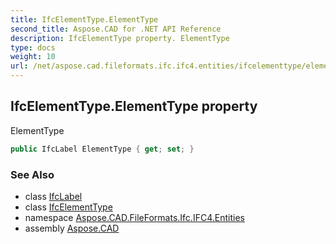 ```yaml
---
title: IfcElementType.ElementType
second_title: Aspose.CAD for .NET API Reference
description: IfcElementType property. ElementType
type: docs
weight: 10
url: /net/aspose.cad.fileformats.ifc.ifc4.entities/ifcelementtype/elementtype/
---
```

## IfcElementType.ElementType property

ElementType

```csharp
public IfcLabel ElementType { get; set; }
```

### See Also

* class [IfcLabel](../../../aspose.cad.fileformats.ifc.ifc4.types/ifclabel/)
* class [IfcElementType](../)
* namespace [Aspose.CAD.FileFormats.Ifc.IFC4.Entities](../../ifcelementtype/)
* assembly [Aspose.CAD](../../../)


